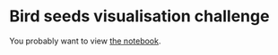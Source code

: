 # Bird seeds visualisation challenge

You probably want to view [the notebook](BirdSeedsChallenge.ipynb).
